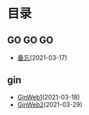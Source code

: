 # 目录

## GO GO GO

- [备忘](./备忘)(2021-03-17)

## gin

- [GinWeb1](./GinWeb-1)(2021-03-18)
- [GinWeb2](./GinWeb-2)(2021-03-29)
